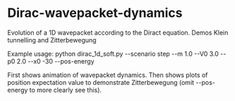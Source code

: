 # Dirac-wavepacket-dynamics
Evolution of a 1D wavepacket according to the Diract equation. Demos Klein tunnelling and Zitterbewegung


Example usage: 
python dirac_1d_soft.py --scenario step --m 1.0 --V0 3.0 --p0 2.0 --x0 -30 --pos-energy

First shows animation of wavepacket dynamics. 
Then shows plots of position expectation value to demonstrate Zitterbewegung (omit --pos-energy to more clearly see this).
